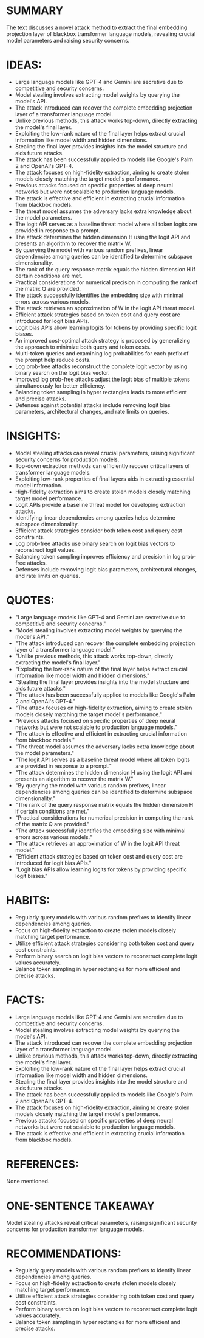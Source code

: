 # SUMMARY
The text discusses a novel attack method to extract the final embedding projection layer of blackbox transformer language models, revealing crucial model parameters and raising security concerns.

# IDEAS:
- Large language models like GPT-4 and Gemini are secretive due to competitive and security concerns.
- Model stealing involves extracting model weights by querying the model's API.
- The attack introduced can recover the complete embedding projection layer of a transformer language model.
- Unlike previous methods, this attack works top-down, directly extracting the model's final layer.
- Exploiting the low-rank nature of the final layer helps extract crucial information like model width and hidden dimensions.
- Stealing the final layer provides insights into the model structure and aids future attacks.
- The attack has been successfully applied to models like Google's Palm 2 and OpenAI's GPT-4.
- The attack focuses on high-fidelity extraction, aiming to create stolen models closely matching the target model's performance.
- Previous attacks focused on specific properties of deep neural networks but were not scalable to production language models.
- The attack is effective and efficient in extracting crucial information from blackbox models.
- The threat model assumes the adversary lacks extra knowledge about the model parameters.
- The logit API serves as a baseline threat model where all token logits are provided in response to a prompt.
- The attack determines the hidden dimension H using the logit API and presents an algorithm to recover the matrix W.
- By querying the model with various random prefixes, linear dependencies among queries can be identified to determine subspace dimensionality.
- The rank of the query response matrix equals the hidden dimension H if certain conditions are met.
- Practical considerations for numerical precision in computing the rank of the matrix Q are provided.
- The attack successfully identifies the embedding size with minimal errors across various models.
- The attack retrieves an approximation of W in the logit API threat model.
- Efficient attack strategies based on token cost and query cost are introduced for logit bias APIs.
- Logit bias APIs allow learning logits for tokens by providing specific logit biases.
- An improved cost-optimal attack strategy is proposed by generalizing the approach to minimize both query and token costs.
- Multi-token queries and examining log probabilities for each prefix of the prompt help reduce costs.
- Log prob-free attacks reconstruct the complete logit vector by using binary search on the logit bias vector.
- Improved log prob-free attacks adjust the logit bias of multiple tokens simultaneously for better efficiency.
- Balancing token sampling in hyper rectangles leads to more efficient and precise attacks.
- Defenses against potential attacks include removing logit bias parameters, architectural changes, and rate limits on queries.

# INSIGHTS:
- Model stealing attacks can reveal crucial parameters, raising significant security concerns for production models.
- Top-down extraction methods can efficiently recover critical layers of transformer language models.
- Exploiting low-rank properties of final layers aids in extracting essential model information.
- High-fidelity extraction aims to create stolen models closely matching target model performance.
- Logit APIs provide a baseline threat model for developing extraction attacks.
- Identifying linear dependencies among queries helps determine subspace dimensionality.
- Efficient attack strategies consider both token cost and query cost constraints.
- Log prob-free attacks use binary search on logit bias vectors to reconstruct logit values.
- Balancing token sampling improves efficiency and precision in log prob-free attacks.
- Defenses include removing logit bias parameters, architectural changes, and rate limits on queries.

# QUOTES:
- "Large language models like GPT-4 and Gemini are secretive due to competitive and security concerns."
- "Model stealing involves extracting model weights by querying the model's API."
- "The attack introduced can recover the complete embedding projection layer of a transformer language model."
- "Unlike previous methods, this attack works top-down, directly extracting the model's final layer."
- "Exploiting the low-rank nature of the final layer helps extract crucial information like model width and hidden dimensions."
- "Stealing the final layer provides insights into the model structure and aids future attacks."
- "The attack has been successfully applied to models like Google's Palm 2 and OpenAI's GPT-4."
- "The attack focuses on high-fidelity extraction, aiming to create stolen models closely matching the target model's performance."
- "Previous attacks focused on specific properties of deep neural networks but were not scalable to production language models."
- "The attack is effective and efficient in extracting crucial information from blackbox models."
- "The threat model assumes the adversary lacks extra knowledge about the model parameters."
- "The logit API serves as a baseline threat model where all token logits are provided in response to a prompt."
- "The attack determines the hidden dimension H using the logit API and presents an algorithm to recover the matrix W."
- "By querying the model with various random prefixes, linear dependencies among queries can be identified to determine subspace dimensionality."
- "The rank of the query response matrix equals the hidden dimension H if certain conditions are met."
- "Practical considerations for numerical precision in computing the rank of the matrix Q are provided."
- "The attack successfully identifies the embedding size with minimal errors across various models."
- "The attack retrieves an approximation of W in the logit API threat model."
- "Efficient attack strategies based on token cost and query cost are introduced for logit bias APIs."
- "Logit bias APIs allow learning logits for tokens by providing specific logit biases."

# HABITS:
- Regularly query models with various random prefixes to identify linear dependencies among queries.
- Focus on high-fidelity extraction to create stolen models closely matching target performance.
- Utilize efficient attack strategies considering both token cost and query cost constraints.
- Perform binary search on logit bias vectors to reconstruct complete logit values accurately.
- Balance token sampling in hyper rectangles for more efficient and precise attacks.

# FACTS:
- Large language models like GPT-4 and Gemini are secretive due to competitive and security concerns.
- Model stealing involves extracting model weights by querying the model's API.
- The attack introduced can recover the complete embedding projection layer of a transformer language model.
- Unlike previous methods, this attack works top-down, directly extracting the model's final layer.
- Exploiting the low-rank nature of the final layer helps extract crucial information like model width and hidden dimensions.
- Stealing the final layer provides insights into the model structure and aids future attacks.
- The attack has been successfully applied to models like Google's Palm 2 and OpenAI's GPT-4.
- The attack focuses on high-fidelity extraction, aiming to create stolen models closely matching the target model's performance.
- Previous attacks focused on specific properties of deep neural networks but were not scalable to production language models.
- The attack is effective and efficient in extracting crucial information from blackbox models.

# REFERENCES:
None mentioned.

# ONE-SENTENCE TAKEAWAY
Model stealing attacks reveal critical parameters, raising significant security concerns for production transformer language models.

# RECOMMENDATIONS:
- Regularly query models with various random prefixes to identify linear dependencies among queries.
- Focus on high-fidelity extraction to create stolen models closely matching target performance.
- Utilize efficient attack strategies considering both token cost and query cost constraints.
- Perform binary search on logit bias vectors to reconstruct complete logit values accurately.
- Balance token sampling in hyper rectangles for more efficient and precise attacks.